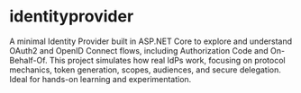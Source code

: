# identityprovider
A minimal Identity Provider built in ASP.NET Core to explore and understand OAuth2 and OpenID Connect flows, including Authorization Code and On-Behalf-Of. This project simulates how real IdPs work, focusing on protocol mechanics, token generation, scopes, audiences, and secure delegation. Ideal for hands-on learning and experimentation.
